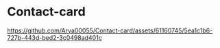 # Contact-card


https://github.com/Arya00055/Contact-card/assets/61160745/5ea1c1b6-727b-443d-bed2-3c0498ad401c

